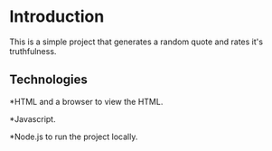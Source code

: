 # Introduction

This is a simple project that generates a random quote and rates it's truthfulness.


## Technologies

*HTML and a browser to view the HTML.

*Javascript.

*Node.js to run the project locally.



